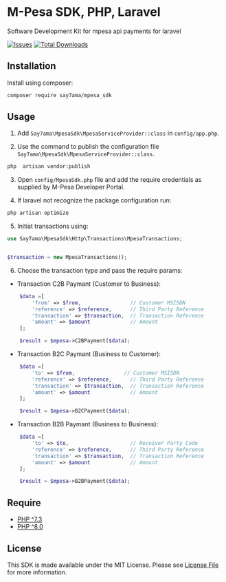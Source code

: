 # M-Pesa SDK, PHP, Laravel
Software Development Kit for mpesa api payments for laravel

[![Issues](https://img.shields.io/github/issues/Klayton258/MpesaSdk.svg?style=flat-square)](https://github.com/Klayton258/MpesaSdk/issues)
[![Total Downloads](https://img.shields.io/packagist/dt/say7ama/mpesa_sdk.svg?style=flat-square)](https://packagist.org/packages/say7ama/mpesa_sdk)

## Installation
Install using composer:
```bash
composer require say7ama/mpesa_sdk
```
## Usage

1. Add `Say7ama\MpesaSdk\MpesaServiceProvider::class` in `config/app.php`.

2. Use the command to publish the configuration file `Say7ama\MpesaSdk\MpesaServiceProvider::class`.
```bash
php  artisan vendor:publish
```

3. Open `config/MpesaSdk.php` file and add the require credentials as supplied by M-Pesa Developer Portal.

4. If laravel not recognize the package configuration run:
```bash
php artisan optimize
```

5. Initiat transactions using:

```PHP
use Say7ama\MpesaSdk\Http\Transactions\MpesaTransactions;


$transaction = new MpesaTransactions();

```
6. Choose the transaction type and pass the require params:

- Transaction C2B Paymant (Customer to Business):
```PHP
    $data =[
        'from' => $from,                // Customer MSISDN
        'reference' => $reference,      // Third Party Reference
        'transaction' => $transaction,  // Transaction Reference
        'amount' => $amount             // Amount
    ];

    $result = $mpesa->C2BPayment($data);
```

- Transaction B2C Paymant (Business to Customer):
```PHP
    $data =[
        'to' => $from,                // Customer MSISDN
        'reference' => $reference,      // Third Party Reference
        'transaction' => $transaction,  // Transaction Reference
        'amount' => $amount             // Amount
    ];

    $result = $mpesa->B2CPayment($data);
```

- Transaction B2B Paymant (Business to Business):
```PHP
    $data =[
        'to' => $to,                    // Receiver Party Code
        'reference' => $reference,      // Third Party Reference
        'transaction' => $transaction,  // Transaction Reference
        'amount' => $amount             // Amount
    ];

    $result = $mpesa->B2BPayment($data);
```


## Require

- [PHP ^7.3](https://www.php.net/ChangeLog-7.php#7.3.0)
- [PHP ^8.0](https://www.php.net/ChangeLog-8.php#8.0.0)

## License

This SDK is made available under the MIT License. Please see [License File](https://github.com/Klayton258/MpesaSdk/blob/main/LICENSE) for more information.


